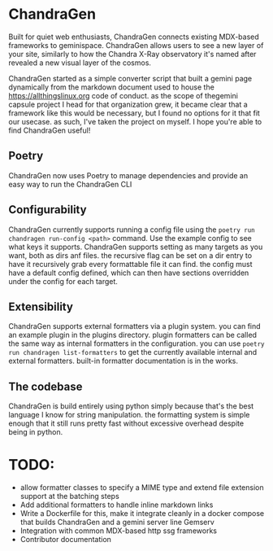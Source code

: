 # ChandraGen
Built for quiet web enthusiasts, ChandraGen connects existing MDX-based frameworks to geminispace.
ChandraGen allows users to see a new layer of your site, similarly to how the Chandra X-Ray observatory it's named after revealed a new visual layer of the cosmos.

ChandraGen started as a simple converter script that built a gemini page dynamically from the markdown document used to house the https://allthingslinux.org code of conduct. as the scope of thegemini capsule project I head for that organization grew, it became clear that a framework like this would be necessary, but I found no options for it that fit our usecase. as such, I've taken the project on myself. I hope you're able to find ChandraGen useful!

## Poetry
ChandraGen now uses Poetry to manage dependencies and provide an easy way to run the ChandraGen CLI

## Configurability
ChandraGen currently supports running a config file using the `poetry run chandragen run-config <path>` command.
Use the example config to see what keys it supports. ChandraGen supports setting as many targets as you want, both as dirs anf files. the recursive flag can be set on a dir entry to have it recursively grab every formattable file it can find. the config must have a default config defined, which can then have sections overridden under the config for each target.

## Extensibility
ChandraGen supports external formatters via a plugin system. you can find an example plugin in the plugins directory. plugin formatters can be called the same way as internal formatters in the configuration. you can use `poetry run chandragen list-formatters` to get the currently available internal and external formatters. built-in formatter documentation is in the works.

## The codebase
ChandraGen is build entirely using python simply because that's the best language I know for string manipulation. the formatting system is simple enough that it still runs pretty fast without excessive overhead despite being in python. 

# TODO:
- allow formatter classes to specify a MIME type and extend file extension support at the batching steps
- Add additional formatters to handle inline markdown links
- Write a Dockerfile for this, make it integrate cleanly in a docker compose that builds ChandraGen and a gemini server line Gemserv
- Integration with common MDX-based http ssg frameworks
- Contributor documentation
